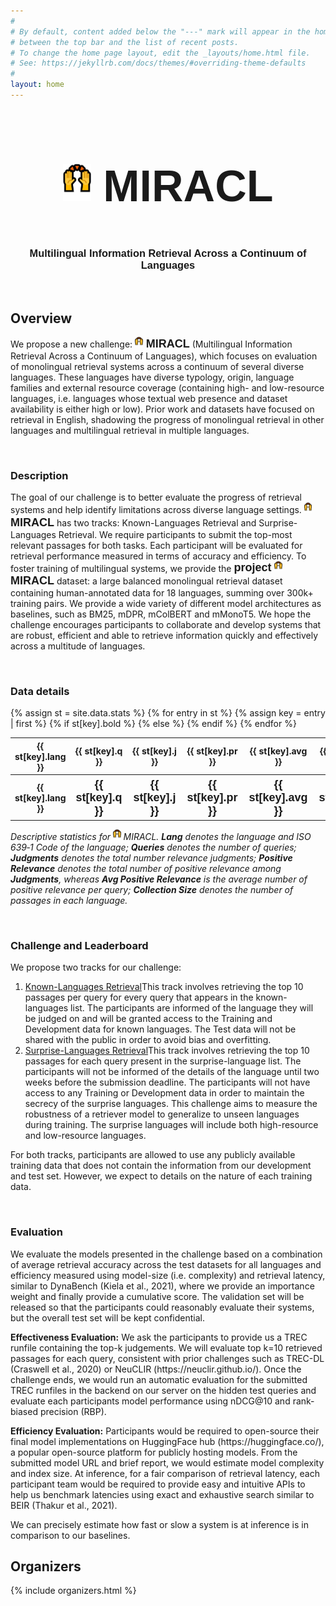 ```yaml
---
#
# By default, content added below the "---" mark will appear in the home page
# between the top bar and the list of recent posts.
# To change the home page layout, edit the _layouts/home.html file.
# See: https://jekyllrb.com/docs/themes/#overriding-theme-defaults
#
layout: home
---
```

<div style="font-family: 'Source Sans Pro', sans-serif; background: url('/images/banner_no_text.png') no-repeat; background-size: cover; user-select: none;">
    <center>
        <h2 style="font-size: 70px" class="blackpar_title" ><img class="column" width="9%" src="/images/raising_hands.PNG"> MIRACL </h2>
        <h3 class="blackpar_title">Multilingual Information Retrieval Across a Continuum of Languages</h3>
    </center>
</div>
<br>
<h2 class="blackpar_title" id="overview">Overview</h2>
<p>
We propose a new challenge: <b style="font-family: 'Source Sans Pro', sans-serif; font-size: 18px"><img class="column" width="2.5%" src="/images/raising_hands.PNG"> MIRACL</b> (Multilingual Information Retrieval Across a Continuum of Languages), which focuses on evaluation of monolingual retrieval systems across a continuum of several diverse languages. These languages have diverse typology, origin, language families and external resource coverage (containing high- and low-resource languages, i.e. languages whose textual web presence and dataset availability is either high or low). 
Prior work and datasets have focused on retrieval in English, shadowing the progress of monolingual retrieval in other languages and multilingual retrieval in multiple languages. 
</p>
<br>
<h3 class="blackpar_title" id="description">Description</h3>
<p>
The goal of our challenge is to better evaluate the progress of retrieval systems and help identify limitations across diverse language settings. 
<b style="font-family: 'Source Sans Pro', sans-serif; font-size: 18px"><img class="column" width="2.5%" src="/images/raising_hands.PNG"> MIRACL</b> has two tracks: Known-Languages Retrieval and Surprise-Languages Retrieval. We require participants to submit the top-most relevant passages for both tasks. Each participant will be evaluated for retrieval performance measured in terms of accuracy and efficiency. 
To foster training of multilingual systems, we provide the <b style="font-family: 'Source Sans Pro', sans-serif; font-size: 18px">project <img class="column" width="2.5%" src="/images/raising_hands.PNG"> MIRACL</b> dataset: a large balanced monolingual retrieval dataset containing human-annotated data for 18 languages, summing over 300k+ training pairs.
We provide a wide variety of different model architectures as baselines, such as BM25, mDPR, mColBERT and mMonoT5. We hope the challenge encourages participants to collaborate and develop systems that are robust, efficient and able to retrieve
information quickly and effectively across a multitude of languages.
</p>
<br/>
<h3 class="blackpar_title" id="data">Data details</h3>
<table>
  {% assign st = site.data.stats %}
          {% for entry in st %}
              {% assign key = entry | first %}
              {% if st[key].bold %}
                <tr>
                  <th><b>{{ st[key].lang }}</b></th>
                  <th><b>{{ st[key].q }}</b></th>
                  <th><b>{{ st[key].j }}</b></th>
                  <th><b>{{ st[key].pr }}</b></th>
                  <th><b>{{ st[key].avg }}</b></th>
                  <th><b>{{ st[key].size }}</b></th>
                </tr>
              {% else %}
                <tr>
                  <th><b>{{ st[key].lang }}</b></th>
                  <th style="font-family: 'Source Sans Pro', sans-serif; font-size: 18px">{{ st[key].q }}</th>
                  <th style="font-family: 'Source Sans Pro', sans-serif; font-size: 18px">{{ st[key].j }}</th>
                  <th style="font-family: 'Source Sans Pro', sans-serif; font-size: 18px">{{ st[key].pr }}</th>
                  <th style="font-family: 'Source Sans Pro', sans-serif; font-size: 18px">{{ st[key].avg }}</th>
                  <th style="font-family: 'Source Sans Pro', sans-serif; font-size: 18px">{{ st[key].size }}</th>
                </tr>
              {% endif %}
          {% endfor %}
</table>
<p><i>
	Descriptive statistics for <img class="column" width="2.5%" src="/images/raising_hands.PNG"> MIRACL. <b>Lang</b> denotes the language and ISO 639‑1 Code of the language; <b>Queries</b> denotes the number of queries; <b>Judgments</b> denotes the total number relevance judgments; <b>Positive Relevance</b> denotes the total number of positive relevance among <b>Judgments</b>, whereas <b>Avg Positive Relevance</b> is the average number of positive relevance per query; <b>Collection Size</b> denotes the number of passages in each language.
</i></p>
<br/>
<h3 class="blackpar_title" id="leaderboard">Challenge and Leaderboard</h3>
<p>
We propose two tracks for our challenge: <ol>
    <li> <a class="nav-link " aria-current="page" href="https://eval.ai/" target="_blank">Known-Languages Retrieval</a>This track involves retrieving the top 10 passages per query for every query that appears in the known-languages list. The participants are informed of the language they will be judged on and will be granted access to the Training and Development data for known languages. The Test data will not be shared with the public in order to avoid bias and overfitting.</li> 
    <li> <a class="nav-link " aria-current="page" href="https://eval.ai/" target="_blank">Surprise-Languages Retrieval</a>This track involves retrieving the top 10 passages for each query present in the surprise-language list. The participants will not be informed of the details of the language until two weeks before the submission deadline. The participants will not have access to any Training or Development data in order to maintain the secrecy of the surprise languages. This challenge aims to measure the robustness of a retriever model to generalize to unseen languages during training. The surprise languages will include both high-resource and low-resource languages.</li>
</ol>
</p>
<p>
For both tracks, participants are allowed to use any publicly available training data that does not contain the information from our development and test set. However, we expect to details on the nature of each training data.
</p>
<br>
<h3 class="blackpar_title" id="evaluation">Evaluation</h3>
<p>
We evaluate the models presented in the challenge based on a combination of average retrieval accuracy across the test datasets for all languages and efficiency measured using model-size (i.e. complexity) and retrieval latency, similar to DynaBench (Kiela et al., 2021), where we provide an importance weight and finally provide a cumulative score. The validation set will be released so that the participants could reasonably evaluate their systems, but the overall test set will be kept confidential.
</p>
<p>
<b>Effectiveness Evaluation:</b>
We ask the participants to provide us a TREC runfile containing the top-k judgements. We will evaluate top k=10 retrieved passages for each query, consistent with prior challenges such as TREC-DL (Craswell et al., 2020) or NeuCLIR (https://neuclir.github.io/). Once the challenge ends, we would run an automatic evaluation for the submitted TREC runfiles in the backend on our server on the hidden test queries and evaluate each participants model performance using nDCG@10 and rank-biased precision (RBP).
</p>
<p>
<b>Efficiency Evaluation:</b> Participants would be required to open-source their final model implementations on HuggingFace hub (https://huggingface.co/), a popular open-source platform for publicly hosting models. From the submitted model URL and brief report, we would estimate model complexity and index size. At inference, for a fair comparison of retrieval latency, each participant team would be required to provide easy and intuitive APIs to help us benchmark latencies using exact and exhaustive search similar to BEIR (Thakur et al., 2021). 
</p>
<p>
We can precisely estimate how fast or slow a system is at inference is in comparison to our baselines.
</p>
<h2 class="blackpar_title" id="organizers">Organizers</h2>
<div class="row_perso">
    <p>
        {% include organizers.html %}
    </p>
</div>
